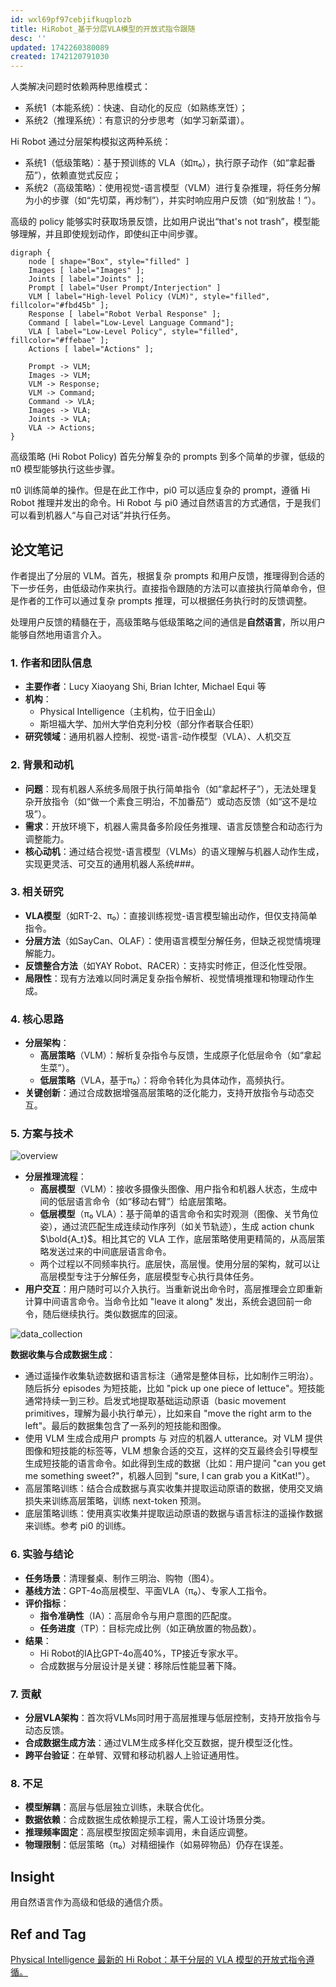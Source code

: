 ```yaml
---
id: wxl69pf97cebjifkuqplozb
title: HiRobot_基于分层VLA模型的开放式指令跟随
desc: ''
updated: 1742260380089
created: 1742120791030
---
```


人类解决问题时依赖两种思维模式：
- 系统1（本能系统）：快速、自动化的反应（如熟练烹饪）；
- 系统2（推理系统）：有意识的分步思考（如学习新菜谱）。

Hi Robot 通过分层架构模拟这两种系统：
- 系统1（低级策略）：基于预训练的 VLA（如π₀），执行原子动作（如“拿起番茄”），依赖直觉式反应；
- 系统2（高级策略）：使用视觉-语言模型（VLM）进行复杂推理，将任务分解为小的步骤（如“先切菜，再炒制”），并实时响应用户反馈（如“别放盐！”）。

高级的 policy 能够实时获取场景反馈，比如用户说出“that's not trash”，模型能够理解，并且即使规划动作，即使纠正中间步骤。

```graphviz
digraph {
    node [ shape="Box", style="filled" ]
    Images [ label="Images" ];
    Joints [ label="Joints" ];
    Prompt [ label="User Prompt/Interjection" ]
    VLM [ label="High-level Policy (VLM)", style="filled", fillcolor="#fbd45b" ];
    Response [ label="Robot Verbal Response" ];
    Command [ label="Low-Level Language Command"];
    VLA [ label="Low-Level Policy", style="filled", fillcolor="#ffebae" ];
    Actions [ label="Actions" ];

    Prompt -> VLM;
    Images -> VLM;
    VLM -> Response;
    VLM -> Command;
    Command -> VLA;
    Images -> VLA;
    Joints -> VLA;
    VLA -> Actions;
}
```

高级策略 (Hi Robot Policy) 首先分解复杂的 prompts 到多个简单的步骤，低级的 π0 模型能够执行这些步骤。

π0 训练简单的操作。但是在此工作中，pi0 可以适应复杂的 prompt，遵循 Hi Robot 推理并发出的命令。Hi Robot 与 pi0 通过自然语言的方式通信，于是我们可以看到机器人“与自己对话”并执行任务。

## 论文笔记

作者提出了分层的 VLM。首先，根据复杂 prompts 和用户反馈，推理得到合适的下一步任务，由低级动作来执行。直接指令跟随的方法可以直接执行简单命令，但是作者的工作可以通过复杂 prompts 推理，可以根据任务执行时的反馈调整。

处理用户反馈的精髓在于，高级策略与低级策略之间的通信是**自然语言**，所以用户能够自然地用语言介入。

### 1. 作者和团队信息
- **主要作者**：Lucy Xiaoyang Shi, Brian Ichter, Michael Equi 等
- **机构**：
    - Physical Intelligence（主机构，位于旧金山）
    - 斯坦福大学、加州大学伯克利分校（部分作者联合任职）
- **研究领域**：通用机器人控制、视觉-语言-动作模型（VLA）、人机交互

### 2. 背景和动机
- **问题**：现有机器人系统多局限于执行简单指令（如“拿起杯子”），无法处理复杂开放指令（如“做一个素食三明治，不加番茄”）或动态反馈（如“这不是垃圾”）。
- **需求**：开放环境下，机器人需具备多阶段任务推理、语言反馈整合和动态行为调整能力。
- **核心动机**：通过结合视觉-语言模型（VLMs）的语义理解与机器人动作生成，实现更灵活、可交互的通用机器人系统###。

### 3. 相关研究
- **VLA模型**（如RT-2、π₀）：直接训练视觉-语言模型输出动作，但仅支持简单指令。
- **分层方法**（如SayCan、OLAF）：使用语言模型分解任务，但缺乏视觉情境理解能力。
- **反馈整合方法**（如YAY Robot、RACER）：支持实时修正，但泛化性受限。
- **局限性**：现有方法难以同时满足复杂指令解析、视觉情境推理和物理动作生成。

### 4. 核心思路
- **分层架构**：
    - **高层策略**（VLM）：解析复杂指令与反馈，生成原子化低层命令（如“拿起生菜”）。
    - **低层策略**（VLA，基于π₀）：将命令转化为具体动作，高频执行。
- **关键创新**：通过合成数据增强高层策略的泛化能力，支持开放指令与动态交互。

### 5. 方案与技术

![overview](assets/images/robotics.HiRobot_基于分层VLA模型的开放式指令跟随/overview.png)

- **分层推理流程**：
    - **高层模型**（VLM）：接收多摄像头图像、用户指令和机器人状态，生成中间的低层语言命令（如“移动右臂”）给底层策略。
    - **低层模型**（π₀ VLA）：基于简单的语言命令和实时观测（图像、关节角位姿），通过流匹配生成连续动作序列（如关节轨迹），生成 action chunk $\bold{A_t}$。相比其它的 VLA 工作，底层策略使用更精简的，从高层策略发送过来的中间底层语言命令。
    - 两个过程以不同频率执行。底层快，高层慢。使用分层的架构，就可以让高层模型专注于分解任务，底层模型专心执行具体任务。
- **用户交互**：用户随时可以介入执行。当重新说出命令时，高层推理会立即重新计算中间语言命令。当命令比如 "leave it along" 发出，系统会退回前一命令，随后继续执行。类似数据库的回滚。

![data_collection](assets/images/robotics.HiRobot_基于分层VLA模型的开放式指令跟随/data_collection.png)

**数据收集与合成数据生成**：
- 通过遥操作收集轨迹数据和语言标注（通常是整体目标，比如制作三明治）。随后拆分 episodes 为短技能，比如 "pick up one piece of lettuce"。短技能通常持续一到三秒。启发式地提取基础运动原语（basic movement primitives，理解为最小执行单元），比如来自 "move the right arm to the left"。最后的数据集包含了一系列的短技能和图像。
- 使用 VLM 生成合成用户 prompts 与 对应的机器人 utterance。对 VLM 提供图像和短技能的标签等，VLM 想象合适的交互，这样的交互最终会引导模型生成短技能的语言命令。如此得到生成的数据（比如：用户提问 "can you get me something sweet?"，机器人回到 "sure, I can grab you a KitKat!"）。
- 高层策略训练：结合合成数据与真实收集并提取运动原语的数据，使用交叉熵损失来训练高层策略，训练 next-token 预测。
- 底层策略训练：使用真实收集并提取运动原语的数据与语言标注的遥操作数据来训练。参考 pi0 的训练。

### 6. 实验与结论
- **任务场景**：清理餐桌、制作三明治、购物（图4）。
- **基线方法**：GPT-4o高层模型、平面VLA（π₀）、专家人工指令。
- **评价指标**：
    - **指令准确性**（IA）：高层命令与用户意图的匹配度。
    - **任务进度**（TP）：目标完成比例（如正确放置的物品数）。
- **结果**：
    - Hi Robot的IA比GPT-4o高40%，TP接近专家水平。
    - 合成数据与分层设计是关键：移除后性能显著下降。

### 7. 贡献
- **分层VLA架构**：首次将VLMs同时用于高层推理与低层控制，支持开放指令与动态反馈。
- **合成数据生成方法**：通过VLM生成多样化交互数据，提升模型泛化性。
- **跨平台验证**：在单臂、双臂和移动机器人上验证通用性。

### 8. 不足
- **模型解耦**：高层与低层独立训练，未联合优化。
- **数据依赖**：合成数据生成依赖提示工程，需人工设计场景分类。
- **推理频率固定**：高层模型按固定频率调用，未自适应调整。
- **物理限制**：低层策略（π₀）对精细操作（如易碎物品）仍存在误差。

## Insight

用自然语言作为高级和低级的通信介质。

## Ref and Tag

[Physical Intelligence 最新的 Hi Robot：基于分层的 VLA 模型的开放式指令遵循。](http://www.pi.website/research/hirobot)